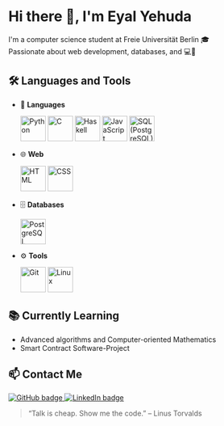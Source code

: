 # Hi there 👋, I'm Eyal Yehuda

I'm a computer science student at Freie Universität Berlin 🎓  
Passionate about web development, databases, and 💻🔐

## 🛠️ Languages and Tools

- 💬 **Languages**  
  <p align="left">
    <a href="https://www.python.org/" target="_blank"><img title="Python" src="https://cdn.jsdelivr.net/gh/devicons/devicon/icons/python/python-original.svg" width="50"/></a>
    <a href="https://en.wikipedia.org/wiki/C_(programming_language)" target="_blank"><img title="C" src="https://cdn.jsdelivr.net/gh/devicons/devicon/icons/c/c-original.svg" width="50"/></a>
    <a href="https://www.haskell.org/" target="_blank"><img title="Haskell" src="https://cdn.jsdelivr.net/gh/devicons/devicon/icons/haskell/haskell-original.svg" width="50"/></a>
    <a href="https://developer.mozilla.org/en-US/docs/Web/JavaScript" target="_blank"><img title="JavaScript" src="https://cdn.jsdelivr.net/gh/devicons/devicon/icons/javascript/javascript-original.svg" width="50"/></a>
    <a href="https://www.postgresql.org/" target="_blank"><img title="SQL (PostgreSQL)" src="https://cdn.jsdelivr.net/gh/devicons/devicon/icons/postgresql/postgresql-original.svg" width="50"/></a>
  </p>

- 🌐 **Web**  
  <p align="left">
    <a href="https://developer.mozilla.org/en-US/docs/Web/HTML" target="_blank"><img title="HTML" src="https://cdn.jsdelivr.net/gh/devicons/devicon/icons/html5/html5-original.svg" width="50"/></a>
    <a href="https://developer.mozilla.org/en-US/docs/Web/CSS" target="_blank"><img title="CSS" src="https://cdn.jsdelivr.net/gh/devicons/devicon/icons/css3/css3-original.svg" width="50"/></a>
  </p>

- 🗄️ **Databases**  
  <p align="left">
    <a href="https://www.postgresql.org/" target="_blank"><img title="PostgreSQL" src="https://cdn.jsdelivr.net/gh/devicons/devicon/icons/postgresql/postgresql-original.svg" width="50"/></a>
  </p>

- ⚙️ **Tools**  
  <p align="left">
    <a href="https://git-scm.com/" target="_blank"><img title="Git" src="https://cdn.jsdelivr.net/gh/devicons/devicon/icons/git/git-original.svg" width="50"/></a>
    <a href="https://www.linux.org/" target="_blank"><img title="Linux" src="https://cdn.jsdelivr.net/gh/devicons/devicon/icons/linux/linux-original.svg" width="50"/></a>
  </p>

## 📚 Currently Learning
- Advanced algorithms and Computer-oriented Mathematics
- Smart Contract Software-Project

## 📫 Contact Me

<p align="left">
  <a href="https://github.com/EyalYeh" target="_blank">
    <img src="https://img.shields.io/badge/GitHub-EyalYeh-100000?style=for-the-badge&logo=github&logoColor=white" alt="GitHub badge"/>
  </a>
  <a href="https://linkedin.com/in/eyal-yehuda-a93353336" target="_blank">
    <img src="https://img.shields.io/badge/LinkedIn-Eyal%20Yehuda-0A66C2?style=for-the-badge&logo=linkedin&logoColor=white" alt="LinkedIn badge"/>
  </a>
</p>

> “Talk is cheap. Show me the code.” – Linus Torvalds

<!---
EyalYeh/EyalYeh is a ✨ special ✨ repository because its `README.md` (this file) appears on your GitHub profile.
You can click the Preview link to take a look at your changes.
--->
